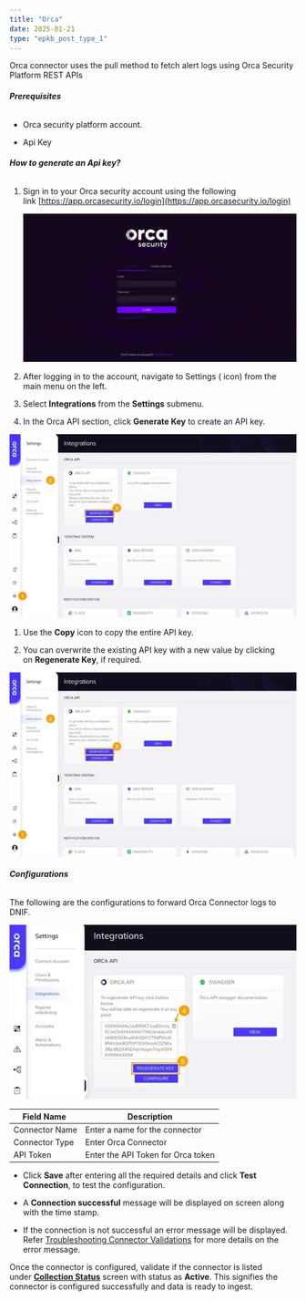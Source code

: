```yaml
---
title: "Orca"
date: 2025-01-21
type: "epkb_post_type_1"
---
```


Orca connector uses the pull method to fetch alert logs using Orca Security Platform REST APIs

###### **Prerequisites**

- Orca security platform account.

- Api Key

###### **How to generate an Api key?**

1. Sign in to your Orca security account using the following link [https://app.orcasecurity.io/login](https://app.orcasecurity.io/login)  
      
      
    ![image 1-Nov-16-2023-09-29-14-5402-AM](./images-Orca/Orca-1.webp)  
      
    

3. After logging in to the account, navigate to Settings ( icon) from the main menu on the left.

5. Select **Integrations** from the **Settings** submenu.

7. In the Orca API section, click **Generate Key** to create an API key.

![image 2-Nov-16-2023-09-30-11-7714-AM](./images-Orca/Orca-2.webp)

1. Use the **Copy** icon to copy the entire API key.

3. You can overwrite the existing API key with a new value by clicking on **Regenerate Key**, if required.  
      
    

![image 3-4](./images-Orca/Orca-3.webp)

###### **Configurations**

The following are the configurations to forward Orca Connector logs to DNIF.‌

![image 4-2](./images-Orca/Orca-4.webp)

| **Field Name**  | **Description** |
| --- | --- |
| Connector Name | Enter a name for the connector |
| Connector Type | Enter Orca Connector |
| API Token | Enter the API Token for Orca token |

- Click **Save** after entering all the required details and click **Test Connection**, to test the configuration.

- A **Connection successful** message will be displayed on screen along with the time stamp.

- If the connection is not successful an error message will be displayed. Refer [Troubleshooting Connector Validations](https://dnif.it/kb/troubleshooting-and-debugging/troubleshooting-connector-validations/) for more details on the error message.

Once the connector is configured, validate if the connector is listed under **[Collection Status](https://dnif.it/kb/operations/collection-status/)** screen with status as **Active**. This signifies the connector is configured successfully and data is ready to ingest.
